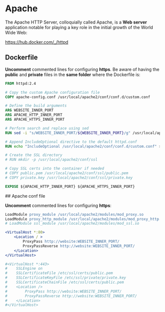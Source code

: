 # Apache

The Apache HTTP Server, colloquially called Apache, is a **Web server** application notable for playing a key role in the initial growth of the World Wide Web:

https://hub.docker.com/_/httpd

## Dockerfile

**Uncomment** commented lines for configuring **https**. Be aware of having the **public** and **private** files in the **same folder** where the Dockerfile is:

```Dockerfile
FROM httpd:2.4

# Copy the custom Apache configuration file
COPY apache-config.conf /usr/local/apache2/conf/conf.d/custom.conf

# Define the build arguments
ARG WEBSITE_INNER_PORT
ARG APACHE_HTTP_INNER_PORT
ARG APACHE_HTTPS_INNER_PORT

# Perform search and replace using sed
RUN sed -i "s/WEBSITE_INNER_PORT/${WEBSITE_INNER_PORT}/g" /usr/local/apache2/conf/conf.d/custom.conf

# Append IncludeOptional directive to the default httpd.conf
RUN echo "IncludeOptional /usr/local/apache2/conf/conf.d/custom.conf" >> /usr/local/apache2/conf/httpd.conf

# Create the SSL directory
# RUN mkdir -p /usr/local/apache2/conf/ssl

# Copy SSL certs into the container if needed
# COPY public.pem /usr/local/apache2/conf/ssl/public.pem
# COPY private.key /usr/local/apache2/conf/ssl/private.key

EXPOSE ${APACHE_HTTP_INNER_PORT} ${APACHE_HTTPS_INNER_PORT}
```

## Apache conf file

**Uncomment** commented lines for configuring **https**:

```apache
LoadModule proxy_module /usr/local/apache2/modules/mod_proxy.so
LoadModule proxy_http_module /usr/local/apache2/modules/mod_proxy_http.so
# LoadModule ssl_module /usr/local/apache2/modules/mod_ssl.so

<VirtualHost *:80>
	<Location / >
   		ProxyPass http://website:WEBSITE_INNER_PORT/
   		ProxyPassReverse http://website:WEBSITE_INNER_PORT/
	</Location>
</VirtualHost>

#<VirtualHost *:443>
#    SSLEngine on
#    SSLCertificateFile /etc/ssl/certs/public.pem
#    SSLCertificateKeyFile /etc/ssl/private/private.key
#    SSLCertificateChainFile /etc/ssl/certs/public.pem
#    <Location />
#        ProxyPass http://website:WEBSITE_INNER_PORT/
#        ProxyPassReverse http://website:WEBSITE_INNER_PORT/
#    </Location>
#</VirtualHost>
```